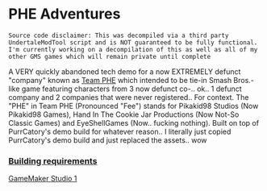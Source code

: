 # PHE Adventures

`Source code disclaimer: This was decompiled via a third party UndertaleModTool script and is NOT guaranteed to be fully functional. I'm currently working on a decompilation of this as well as all of my other GMS games which will remain private until complete`

A VERY quickly abandoned tech demo for a now EXTREMELY defunct "company" known as [Team PHE](https://pikakid98.github.io/weebly-archive/thepikakid98graveyard.weebly.com/team-phe.html) which intended to be tie-in Smash Bros.-like game featuring characters from 3 now defunct co-.. ok.. 1 defunct company and 2 companies that were never registered.. For context. The "PHE" in Team PHE (Pronounced "Fee") stands for Pikakid98 Studios (Now Pikakid98 Games), Hand In The Cookie Jar Productions (Now Not-So Classic Games) and EyeShellGames (Now.. fucking nothing). Built on top of PurrCatory's demo build for whatever reason.. I literally just copied PurrCatory's demo build and just replaced the assets.. wow

### <b><u>Building requirements</b></u>

[GameMaker Studio 1](https://gminstall.yoyogames.com/downloads/gm-studio/GMStudio-Installer-1.4.9999.exe)